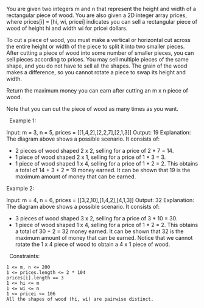 You are given two integers m and n that represent the height and width of a rectangular piece of wood. You are also given a 2D integer array prices, where prices[i] = [hi, wi, pricei] indicates you can sell a rectangular piece of wood of height hi and width wi for pricei dollars.

To cut a piece of wood, you must make a vertical or horizontal cut across the entire height or width of the piece to split it into two smaller pieces. After cutting a piece of wood into some number of smaller pieces, you can sell pieces according to prices. You may sell multiple pieces of the same shape, and you do not have to sell all the shapes. The grain of the wood makes a difference, so you cannot rotate a piece to swap its height and width.

Return the maximum money you can earn after cutting an m x n piece of wood.

Note that you can cut the piece of wood as many times as you want.

 
Example 1:

Input: m = 3, n = 5, prices = [[1,4,2],[2,2,7],[2,1,3]]
Output: 19
Explanation: The diagram above shows a possible scenario. It consists of:
- 2 pieces of wood shaped 2 x 2, selling for a price of 2 * 7 = 14.
- 1 piece of wood shaped 2 x 1, selling for a price of 1 * 3 = 3.
- 1 piece of wood shaped 1 x 4, selling for a price of 1 * 2 = 2.
This obtains a total of 14 + 3 + 2 = 19 money earned.
It can be shown that 19 is the maximum amount of money that can be earned.


Example 2:

Input: m = 4, n = 6, prices = [[3,2,10],[1,4,2],[4,1,3]]
Output: 32
Explanation: The diagram above shows a possible scenario. It consists of:
- 3 pieces of wood shaped 3 x 2, selling for a price of 3 * 10 = 30.
- 1 piece of wood shaped 1 x 4, selling for a price of 1 * 2 = 2.
This obtains a total of 30 + 2 = 32 money earned.
It can be shown that 32 is the maximum amount of money that can be earned.
Notice that we cannot rotate the 1 x 4 piece of wood to obtain a 4 x 1 piece of wood.

 
Constraints:


	1 <= m, n <= 200
	1 <= prices.length <= 2 * 104
	prices[i].length == 3
	1 <= hi <= m
	1 <= wi <= n
	1 <= pricei <= 106
	All the shapes of wood (hi, wi) are pairwise distinct.

